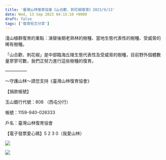 ```yaml
---
title: '臺灣山林復育協會《山合歡、刺花椒復育》2023/9/13'
date: Wed, 13 Sep 2023 04:15:10 +0000
draft: false
tags: ['復育短文分享']
---
```


淺山植群復育的重點：演替後期老熟林的樹種、當地生態代表性的樹種、受威脅的稀有樹種。

「山合歡、刺花椒」是中部臨海丘陵生態代表性及受威脅的樹種，目前野外個體數量寥寥可數，我們正努力進行這些樹種的復育。

—————

～守護山林～請您支持《臺灣山林復育協會》

【捐款帳號】

玉山銀行代號：808 （西屯分行）

帳號：1159-940-026333

戶名：臺灣山林復育協會

【電子發票愛心碼】5 2 3 0（我愛山林）

[![](https://scontent-tpe1-1.xx.fbcdn.net/v/t39.30808-6/378148661_7018813711471542_7998964796871795607_n.jpg?stp=cp6_dst-jpg_p720x720&_nc_cat=109&ccb=1-7&_nc_sid=dd5e9f&_nc_ohc=HAx3ZCGD2UoAX8WJUmU&_nc_ht=scontent-tpe1-1.xx&oh=00_AfD3EyzGgwWjBAGLN556FFy8CYa9hCsQoFdLO9JITuDkAQ&oe=65B4D27A)](https://www.facebook.com/photo/?fbid=7018813071471606&set=pcb.7018813221471591&__cft__[0]=AZVaTTOOo1-tBNh764ExBIAITeXGdXGBqPU42XUL2MT86XL3GEoczCAFVpxn09wNFZa_m7cirpzWkC52m_oByGBV_oeyKOS0nR4S8fFbEj0CrkZVGAaGUhZmPP_184u-Lxw&__tn__=*bH-R)

[![](https://scontent-tpe1-1.xx.fbcdn.net/v/t39.30808-6/376692794_7018813834804863_4872620582421537681_n.jpg?stp=cp6_dst-jpg_p720x720&_nc_cat=107&ccb=1-7&_nc_sid=dd5e9f&_nc_ohc=c8pX1Ki23ZgAX9HFg5V&_nc_oc=AQkpUD34MTdvXe0H5Uy62G-hUFCU9HCulHFQtywC7CS_mM8eSsT6QdrAaOKK_s3J9_w&_nc_ht=scontent-tpe1-1.xx&oh=00_AfC_P1leZg2G4wVd8L6XywAVETvbm5lB2U38f9PMboUaMw&oe=65B52688)](https://www.facebook.com/photo/?fbid=7018813114804935&set=pcb.7018813221471591&__cft__[0]=AZVaTTOOo1-tBNh764ExBIAITeXGdXGBqPU42XUL2MT86XL3GEoczCAFVpxn09wNFZa_m7cirpzWkC52m_oByGBV_oeyKOS0nR4S8fFbEj0CrkZVGAaGUhZmPP_184u-Lxw&__tn__=*bH-R)